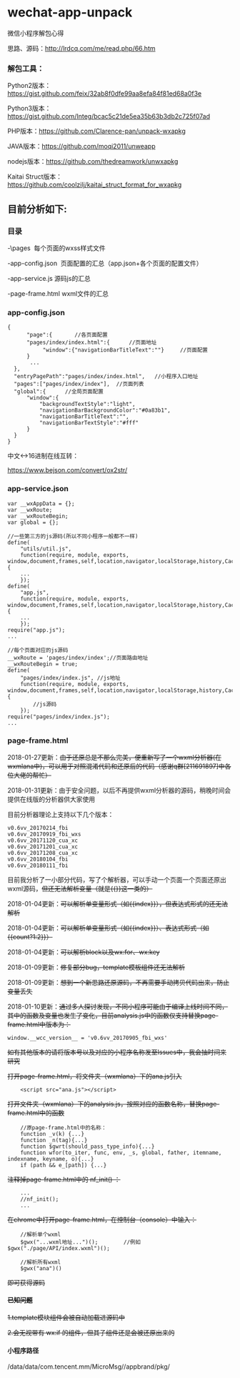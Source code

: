 # wechat-app-unpack
微信小程序解包心得

思路、源码：http://lrdcq.com/me/read.php/66.htm

### 解包工具：

Python2版本：https://gist.github.com/feix/32ab8f0dfe99aa8efa84f81ed68a0f3e

Python3版本：https://gist.github.com/Integ/bcac5c21de5ea35b63b3db2c725f07ad

PHP版本：https://github.com/Clarence-pan/unpack-wxapkg

JAVA版本：https://github.com/moqi2011/unweapp

nodejs版本：https://github.com/thedreamwork/unwxapkg

Kaitai Struct版本：https://github.com/coolzilj/kaitai_struct_format_for_wxapkg


## 目前分析如下:

### 目录

-\pages  每个页面的wxss样式文件

-app-config.json  页面配置的汇总（app.json+各个页面的配置文件）

-app-service.js 源码js的汇总

-page-frame.html  wxml文件的汇总

### app-config.json

    {
          "page":{       //各页面配置
          "pages/index/index.html":{      //页面地址
               "window":{"navigationBarTitleText":""}     //页面配置
          }
           ...
      },
      "entryPagePath":"pages/index/index.html",   //小程序入口地址
      "pages":["pages/index/index"],  //页面列表
      "global":{      //全局页面配置
          "window":{
              "backgroundTextStyle":"light",
              "navigationBarBackgroundColor":"#0a83b1",
              "navigationBarTitleText":"",
              "navigationBarTextStyle":"#fff"
          }
      }
    }

中文<->16进制在线互转：

https://www.bejson.com/convert/ox2str/

### app-service.json

    var __wxAppData = {};
    var __wxRoute;
    var __wxRouteBegin;
    var global = {};

    //一些第三方的js源码(所以不同小程序一般都不一样)
    define(
        "utils/util.js", 
        function(require, module, exports, window,document,frames,self,location,navigator,localStorage,history,Caches,screen,alert,confirm,prompt,XMLHttpRequest,WebSocket,Reporter,webkit,WeixinJSCore){
        ...
        });
    define(
        "app.js", 
        function(require, module, exports, window,document,frames,self,location,navigator,localStorage,history,Caches,screen,alert,confirm,prompt,XMLHttpRequest,WebSocket,Reporter,webkit,WeixinJSCore){
        ...
        });
    require("app.js");
    ...

    //每个页面对应的js源码
    __wxRoute = 'pages/index/index';//页面路由地址
    __wxRouteBegin = true; 
    define(
        "pages/index/index.js", //js地址
        function(require, module, exports, window,document,frames,self,location,navigator,localStorage,history,Caches,screen,alert,confirm,prompt,XMLHttpRequest,WebSocket,Reporter,webkit,WeixinJSCore){
            //js源码
        });
    require("pages/index/index.js");
    ...

### page-frame.html

2018-01-27更新：~~由于还原总是不那么完美，便重新写了一个wxml分析器(在wxmlana中)，可以用于对照混淆代码和还原后的代码（感谢q群[211691897]中各位大佬的帮忙）~~

2018-01-31更新：由于安全问题，以后不再提供wxml分析器的源码，稍晚时间会提供在线版的分析器供大家使用

目前分析器理论上支持以下几个版本：

    v0.6vv_20170214_fbi
	v0.6vv_20170919_fbi_wxs
	v0.6vv_20171120_cua_xc
    v0.6vv_20171201_cua_xc
    v0.6vv_20171208_cua_xc
    v0.6vv_20180104_fbi
    v0.6vv_20180111_fbi

目前我分析了一小部分代码，写了个解析器，可以手动一个页面一个页面还原出wxml源码，~~但还无法解析变量（就是{{}}这一类的）~~

2018-01-04更新：~~可以解析单变量形式（如{{index}}），但表达式形式的还无法解析~~

2018-01-04更新：~~可以解析单变量形式（如{{index}}）、表达式形式（如{{count?1:2}}）~~

2018-01-04更新：~~可以解析block以及wx:for、wx:key~~

2018-01-09更新：~~修复部分bug，template模板组件还无法解析~~

2018-01-09更新：~~想到一个新思路还原源码，不再需要手动拷贝代码出来，防止变量丢失~~

2018-01-10更新：~~通过多人探讨发现，不同小程序可能由于编译上线时间不同，其中的函数及变量也发生了变化，目前analysis.js中的函数仅支持替换page-frame.html中版本为：~~

    window.__wcc_version__ = 'v0.6vv_20170905_fbi_wxs'

~~如有其他版本的请将版本号以及对应的小程序名称发至Issues中，我会抽时间来研究~~

~~打开page-frame.html，将文件夹（wxmlana）下的ana.js引入~~

        <script src="ana.js"></script>

~~打开文件夹（wxmlana）下的analysis.js，按照对应的函数名称，替换page-frame.html中的函数~~

        //原page-frame.html中的名称：
        function _v(k) {...}
        function _n(tag){...}
        function $gwrt(should_pass_type_info){...}
        function wfor(to_iter, func, env, _s, global, father, itemname, indexname, keyname, o){...}
        if (path && e_[path]) {...}

~~注释掉page-frame.html中的 nf_init() ：~~

        ...
        //nf_init();
        ...

~~在chrome中打开page-frame.html，在控制台（console）中输入：~~

        //解析单个wxml
        $gwx("...wxml地址...")();        //例如$gwx("./page/API/index.wxml")();

        //解析所有wxml
        $gwx("ana")()

~~即可获得源码~~

#### ~~已知问题~~

~~1.template模块组件会被自动加载进源码中~~

~~2.会无视带有 wx:if 的组件，但其子组件还是会被还原出来的~~

#### 小程序路径
/data/data/com.tencent.mm/MicroMsg//appbrand/pkg/

